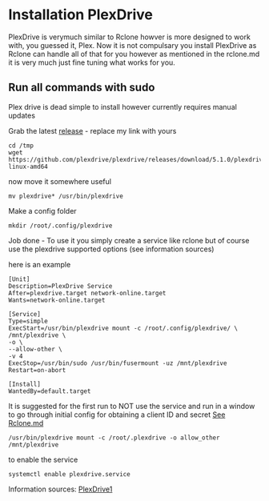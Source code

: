 # Installation PlexDrive
PlexDrive is verymuch similar to Rclone howver is more designed to work with, you guessed it, Plex. Now it is not compulsary you install PlexDrive as Rclone can handle all of that for you however as mentioned in the rclone.md it is very much just fine tuning what works for you. 

## Run all commands with sudo

Plex drive is dead simple to install however currently requires manual updates

Grab the latest [release](https://github.com/plexdrive/plexdrive/releases) - replace my link with yours
```
cd /tmp
wget https://github.com/plexdrive/plexdrive/releases/download/5.1.0/plexdrive-linux-amd64
```

now move it somewhere useful
```
mv plexdrive* /usr/bin/plexdrive
```

Make a config folder
```
mkdir /root/.config/plexdrive
```

Job done - To use it you simply create a service like rclone but of course use the plexdrive supported options (see information sources)

here is an example
```
[Unit]
Description=PlexDrive Service
After=plexdrive.target network-online.target
Wants=network-online.target

[Service]
Type=simple
ExecStart=/usr/bin/plexdrive mount -c /root/.config/plexdrive/ \
/mnt/plexdrive \
-o \
--allow-other \
-v 4 
ExecStop=/usr/bin/sudo /usr/bin/fusermount -uz /mnt/plexdrive
Restart=on-abort

[Install]
WantedBy=default.target
```

It is suggested for the first run to NOT use the service and run in a window to go through initial config for obtaining a client ID and secret [See Rclone.md](/Rclone.md)
```
/usr/bin/plexdrive mount -c /root/.plexdrive -o allow_other /mnt/plexdrive
```
 
to enable the service
```
systemctl enable plexdrive.service
```


Information sources: [PlexDrive1](https://github.com/plexdrive/plexdrive)
